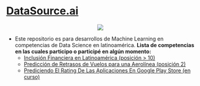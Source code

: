 # [DataSource.ai](https://www.datasource.ai/)

<center>
<img src = "img/readme.PNG" />
</center>

- Este repositorio es para desarrollos de Machine Learning en competencias de Data Science en latinoamérica. **Lista de competencias en las cuales participo o participé en algún momento:**
  - [Inclusión Financiera en Latinoamérica (posición > 10)](https://www.datasource.ai/es/home/competitions/inclusion-financiera-en-latinoamerica)
  - [Predicción de Retrasos de Vuelos para una Aerolínea (posición 2)](https://www.datasource.ai/es/home/competitions/prediccion-de-retrasos-de-vuelos-para-una-aerolinea)
  - [Prediciendo El Rating De Las Aplicaciones En Google Play Store (en curso)](https://www.datasource.ai/es/home/data-science-competitions-for-startups/prediciendo-el-rating-de-las-aplicaciones-en-google-play-store)

